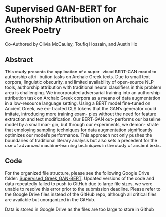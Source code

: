 # Supervised GAN-BERT for Authorship Attribution on Archaic Greek Poetry
Co-Authored by Olivia McCauley, Toufiq Hossain, and Austin Ho 

## Abstract 
This study presents the application of a super- vised BERT-GAN model to authorship attri- bution tasks on Archaic Greek texts. 
Due to small text corpora, linguistic obscurity, and limited availability of open-source NLP tools, authorship attribution with 
traditional neural classifiers in this problem area is challenging. We incorporated adversarial training into an authorship 
attribution task on Archaic Greek corpora as a means of data augmentation in a low-resource language setting. Using a BERT 
model fine-tuned on Ancient Greek, we ex- tracted CLS tokens that the GAN’s generator could imitate, introducing more training exam- 
ples without the need for feature extraction and text modification. Our BERT-GAN out- performs our baseline model by a small mar- gin, 
but through our experiments, we demon- strate that employing sampling techniques for data augmentation significantly optimizes our model’s performance. 
This approach not only pushes the boundaries of traditional literary analysis but also sets a precedent for the use of advanced machine-learning techniques in the study of ancient texts.


## Code 
For the organized file structure, please see the following Google Drive folder: [Supervised_Greek_GAN-BERT](https://drive.google.com/drive/folders/1v0XvzgL1NaGIRTIXZrr0T6zwvl8eWcWz?usp=sharing).
Updated versions of the code and data repeatedly failed to push to GitHub due to large file sizes, we were unable to resolve this error prior to
the submission deadline. Please refer to the Google Drive files instead of the GitHub repo, although all critical files are available 
but unorganized in the GitHub. 

Data is stored in Google Drive as the files are too large to store in Github
